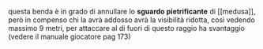 questa benda è in grado di annullare lo **sguardo pietrificante** di [[medusa]], però in compenso chi la avrà addosso avrà la visibilità ridotta, così vedendo massimo 9 metri, per attaccare al di fuori di questo raggio ha svantaggio (vedere il manuale giocatore pag 173)